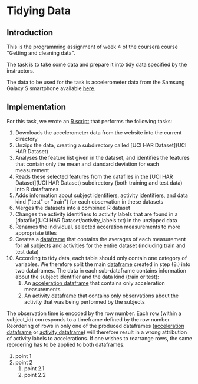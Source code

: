 
# Tidying Data
## Introduction
This is the programming assignment of week 4 of the coursera course "Getting and cleaning data".

The task is to take some data and prepare it into tidy data specified by the instructors.

The data to be used for the task is accelerometer data from the Samsung Galaxy S smartphone available [here](http://archive.ics.uci.edu/ml/datasets/Human+Activity+Recognition+Using+Smartphones).

## Implementation
For this task, we wrote an [R script](run_analysis.R) that performs the following tasks:

  1. Downloads the accelerometer data from the website into the current directory
  1. Unzips the data, creating a subdirectory called [UCI HAR Dataset](UCI HAR Dataset)
  1. Analyses the feature list given in the dataset, and identifies the features that contain only the mean and standard deviation for each measurement
  1. Reads these selected features from the datafiles in the [UCI HAR Dataset](UCI HAR Dataset) subdirectory (both training and test data) into R dataframes
  1. Adds information about subject identifiers, activity identifiers, and data kind ("test" or "train") for each observation in these datasets
  1. Merges the datasets into a combined R dataset
  1. Changes the activity identifiers to activity labels that are found in a [datafile](UCI HAR Dataset/activity_labels.txt) in the unzipped data
  1. Renames the individual, selected acceration measurements to more appropriate titles
  1. Creates a [dataframe](data_all_tabled_average) that contains the averages of each measurement for all subjects and activities for the entire dataset (including train and test data)
  1. According to tidy data, each table should only contain one category of variables. We therefore split the main [dataframe](data_all_activity_labels) created in step (8.) into two dataframes. The data in each sub-dataframe contains information about the subject identifier and the data kind (train or test):
      1. An [acceleration dataframe](df_accelerations) that contains only acceleration measurements
      1. An [activity dataframe](df_activitykinds) that contains only observations about the activity that was being performed by the subjects

The observation time is encoded by the row number. Each row (within a subject_id) corresponds to a timeframe defined by the row number. Reordering of rows in only one of the produced dataframes ([acceleration dataframe](df_accelerations) or  [activity dataframe](df_activitykinds)) will therefore result in a wrong attribution of activity labels to accelerations. If one wishes to rearrange rows, the same reordering has to be applied to both dataframes.

1. point 1
1. point 2
    1. point 2.1
    1. point 2.2
